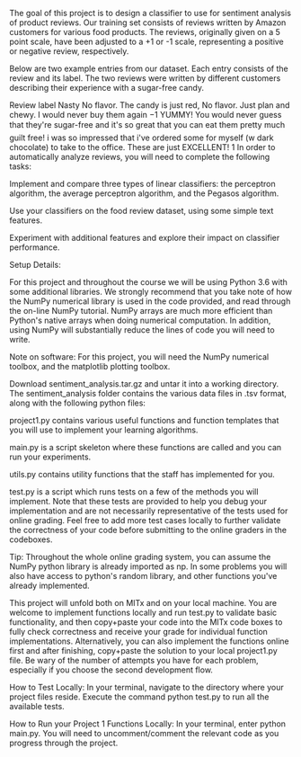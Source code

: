 The goal of this project is to design a classifier to use for sentiment analysis of product reviews. Our training set consists of reviews written by Amazon customers for various food products. The reviews, originally given on a 5 point scale, have been adjusted to a +1 or -1 scale, representing a positive or negative review, respectively.

Below are two example entries from our dataset. Each entry consists of the review and its label. The two reviews were written by different customers describing their experience with a sugar-free candy.

Review	label
Nasty No flavor. The candy is just red, No flavor. Just plan and chewy. I would never buy them again	−1
YUMMY! You would never guess that they're sugar-free and it's so great that you can eat them pretty much guilt free! i was so impressed that i've ordered some for myself (w dark chocolate) to take to the office. These are just EXCELLENT!	1
In order to automatically analyze reviews, you will need to complete the following tasks:

Implement and compare three types of linear classifiers: the perceptron algorithm, the average perceptron algorithm, and the Pegasos algorithm.

Use your classifiers on the food review dataset, using some simple text features.

Experiment with additional features and explore their impact on classifier performance.

Setup Details:

For this project and throughout the course we will be using Python 3.6 with some additional libraries. We strongly recommend that you take note of how the NumPy numerical library is used in the code provided, and read through the on-line NumPy tutorial. NumPy arrays are much more efficient than Python's native arrays when doing numerical computation. In addition, using NumPy will substantially reduce the lines of code you will need to write.

Note on software: For this project, you will need the NumPy numerical toolbox, and the matplotlib plotting toolbox.

Download sentiment_analysis.tar.gz and untar it into a working directory. The sentiment_analysis folder contains the various data files in .tsv format, along with the following python files:

project1.py contains various useful functions and function templates that you will use to implement your learning algorithms.

main.py is a script skeleton where these functions are called and you can run your experiments.

utils.py contains utility functions that the staff has implemented for you.

test.py is a script which runs tests on a few of the methods you will implement. Note that these tests are provided to help you debug your implementation and are not necessarily representative of the tests used for online grading. Feel free to add more test cases locally to further validate the correctness of your code before submitting to the online graders in the codeboxes.

Tip: Throughout the whole online grading system, you can assume the NumPy python library is already imported as np. In some problems you will also have access to python's random library, and other functions you've already implemented.

This project will unfold both on MITx and on your local machine. You are welcome to implement functions locally and run test.py to validate basic functionality, and then copy+paste your code into the MITx code boxes to fully check correctness and receive your grade for individual function implementations. Alternatively, you can also implement the functions online first and after finishing, copy+paste the solution to your local project1.py file. Be wary of the number of attempts you have for each problem, especially if you choose the second development flow.

How to Test Locally: In your terminal, navigate to the directory where your project files reside. Execute the command python test.py to run all the available tests.

How to Run your Project 1 Functions Locally: In your terminal, enter python main.py. You will need to uncomment/comment the relevant code as you progress through the project.
